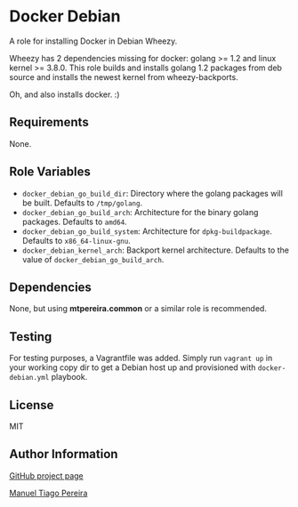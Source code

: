Docker Debian
========

A role for installing Docker in Debian Wheezy.

Wheezy has 2 dependencies missing for docker: golang >= 1.2 and linux kernel >= 3.8.0. This role builds and installs golang 1.2 packages from deb source and installs the newest kernel from wheezy-backports.

Oh, and also installs docker. :)

Requirements
------------

None.

Role Variables
--------------

* `docker_debian_go_build_dir`: Directory where the golang packages will be built. Defaults to `/tmp/golang`.
* `docker_debian_go_build_arch`: Architecture for the binary golang packages. Defaults to `amd64`.
* `docker_debian_go_build_system`: Architecture for `dpkg-buildpackage`. Defaults to `x86_64-linux-gnu`.
* `docker_debian_kernel_arch`: Backport kernel architecture. Defaults to the value of `docker_debian_go_build_arch`.

Dependencies
------------

None, but using **mtpereira.common** or a similar role is recommended.

Testing
-------

For testing purposes, a Vagrantfile was added. Simply run ```vagrant up``` in your working copy dir to get a Debian host up and provisioned with ```docker-debian.yml``` playbook.

License
-------

MIT

Author Information
------------------

[GitHub project page](https://github.com/mtpereira/ansible-debian-docker)

[Manuel Tiago Pereira](http://mtpereira.github.io)
